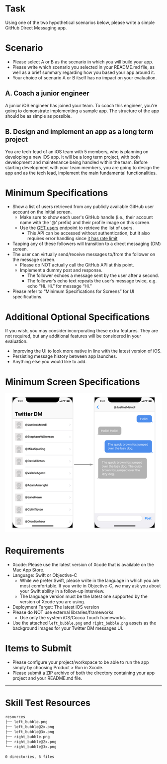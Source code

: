# Task

Using one of the two hypothetical scenarios below, please write a simple GitHub Direct Messaging app.

# Scenario

* Please select A or B as the scenario in which you will build your app.
* Please write which scenario you selected in your README.md file, as well as a brief summary regarding how you based your app around it. 
* Your choice of scenario A or B itself has no impact on your evaluation.

## A. Coach a junior engineer

A junior iOS engineer has joined your team. To coach this engineer, you're going to demonstrate implementing a sample app. The structure of the app should be as simple as possible.

## B. Design and implement an app as a long term project

You are tech-lead of an iOS team with 5 members, who is planning on developing a new iOS app. It will be a long term project, with both development and maintenance being handled within the team. Before starting development with your team members, you are going to design the app and as the tech lead, implement the main fundamental functionalities.

# Minimum Specifications
* Show a list of users retrieved from any publicly available GitHub user account on the initial screen.
    * Make sure to show each user's GitHub handle (i.e., their account name with the '@' prefix) and their profile image on this screen.
    * Use the [GET users](https://developer.github.com/v3/users/#get-all-users) endpoint to retrieve the list of users.
      * This API can be accessed without authentication, but it also requires error handling since [it has rate limit](https://developer.github.com/v3/#rate-limiting)
* Tapping any of these followers will transition to a direct messaging (DM) screen.
* The user can virtually send/receive messages to/from the follower on the message screen.
  * Please do NOT actually call the GitHub API at this point.
  * Implement a dummy post and response.
    * The follower echoes a message sent by the user after a second.
    * The follower’s echo text repeats the user’s message twice, e.g. echo “Hi. Hi.” for message “Hi.”
* Please refer to “Minimum Specifications for Screens” for UI specifications.

# Additional Optional Specifications
If you wish, you may consider incorporating these extra features. They are not required, but any additional features will be considered in your evaluation.

* Improving the UI to look more native in line with the latest version of iOS.
* Persisting message history between app launches.
* Anything else you would like to add.

# Minimum Screen Specifications

![UI specifications](example-screenshot.png)

# Requirements

* Xcode: Please use the latest version of Xcode that is available on the Mac App Store.
* Language: Swift or Objective-C
    * While we prefer Swift, please write in the language in which you are most comfortable. If you write in Objective-C, we may ask you about your Swift ability in a follow-up interview.
    * The language version must be the latest one supported by the version of Xcode you are using.
* Deployment Target: The latest iOS version
* Please do NOT use external libraries/frameworks 
    * Use only the system iOS/Cocoa Touch frameworks.
* Use the attached `left_bubble.png` and `right_bubble.png` assets as the background images for your Twitter DM messages UI.

# Items to Submit

* Please configure your project/workspace to be able to run the app simply by choosing Product > Run in Xcode.
* Please submit a ZIP archive of both the directory containing your app project and your README.md file.

---

# Skill Test Resources

```
resources
├── left_bubble.png
├── left_bubble@2x.png
├── left_bubble@3x.png
├── right_bubble.png
├── right_bubble@2x.png
└── right_bubble@3x.png

0 directories, 6 files
```
